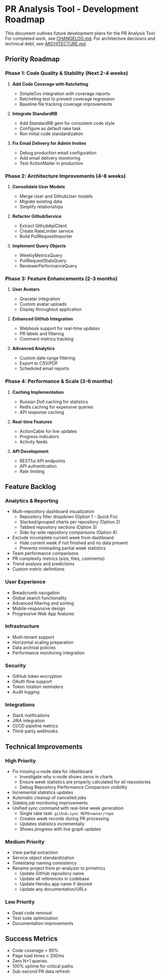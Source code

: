 # PR Analysis Tool - Development Roadmap

This document outlines future development plans for the PR Analysis Tool. For completed work, see [CHANGELOG.md](CHANGELOG.md). For architecture decisions and technical debt, see [ARCHITECTURE.md](ARCHITECTURE.md).

## Priority Roadmap

### Phase 1: Code Quality & Stability (Next 2-4 weeks)

1. **Add Code Coverage with Ratcheting**
   - SimpleCov integration with coverage reports
   - Ratcheting test to prevent coverage regression
   - Baseline file tracking coverage improvements

2. **Integrate StandardRB**
   - Add StandardRB gem for consistent code style
   - Configure as default rake task
   - Run initial code standardization

3. **Fix Email Delivery for Admin Invites**
   - Debug production email configuration
   - Add email delivery monitoring
   - Test ActionMailer in production

### Phase 2: Architecture Improvements (4-8 weeks)

1. **Consolidate User Models**
   - Merge User and GithubUser models
   - Migrate existing data
   - Simplify relationships

2. **Refactor GithubService**
   - Extract GithubApiClient
   - Create RateLimiter service
   - Build PullRequestImporter

3. **Implement Query Objects**
   - WeeklyMetricsQuery
   - PullRequestStatsQuery
   - ReviewerPerformanceQuery

### Phase 3: Feature Enhancements (2-3 months)

1. **User Avatars**
   - Gravatar integration
   - Custom avatar uploads
   - Display throughout application

2. **Enhanced GitHub Integration**
   - Webhook support for real-time updates
   - PR labels and filtering
   - Comment metrics tracking

3. **Advanced Analytics**
   - Custom date range filtering
   - Export to CSV/PDF
   - Scheduled email reports

### Phase 4: Performance & Scale (3-6 months)

1. **Caching Implementation**
   - Russian Doll caching for statistics
   - Redis caching for expensive queries
   - API response caching

2. **Real-time Features**
   - ActionCable for live updates
   - Progress indicators
   - Activity feeds

3. **API Development**
   - RESTful API endpoints
   - API authentication
   - Rate limiting

## Feature Backlog

### Analytics & Reporting
- Multi-repository dashboard visualization
  - Repository filter dropdown (Option 1 - Quick Fix)
  - Stacked/grouped charts per repository (Option 2)
  - Tabbed repository sections (Option 3)
  - Side-by-side repository comparisons (Option 4)
- Exclude incomplete current week from dashboard
  - Hide current week if not finished and no data present
  - Prevents misleading partial week statistics
- Team performance comparisons
- PR complexity metrics (size, files, comments)
- Trend analysis and predictions
- Custom metric definitions

### User Experience
- Breadcrumb navigation
- Global search functionality
- Advanced filtering and sorting
- Mobile-responsive design
- Progressive Web App features

### Infrastructure
- Multi-tenant support
- Horizontal scaling preparation
- Data archival policies
- Performance monitoring integration

### Security
- GitHub token encryption
- OAuth flow support
- Token rotation reminders
- Audit logging

### Integrations
- Slack notifications
- JIRA integration
- CI/CD pipeline metrics
- Third-party webhooks

## Technical Improvements

### High Priority
- Fix missing u-node data for /dashboard
  - Investigate why u-node shows zeros in charts
  - Ensure week statistics are properly calculated for all repositories
  - Debug Repository Performance Comparison visibility
- Incremental statistics updates
- Automatic cleanup of cancelled jobs
- Sidekiq job monitoring improvements
- Unified sync command with real-time week generation
  - Single rake task: `github:sync REPO=owner/repo`
  - Creates week records during PR processing
  - Updates statistics incrementally
  - Shows progress with live graph updates

### Medium Priority
- View partial extraction
- Service object standardization
- Timestamp naming consistency
- Rename project from pr-analyzer to prmetrics
  - Update GitHub repository name
  - Update all references in codebase
  - Update Heroku app name if desired
  - Update any documentation/URLs

### Low Priority
- Dead code removal
- Test suite optimization
- Documentation improvements

## Success Metrics

- Code coverage > 90%
- Page load times < 200ms
- Zero N+1 queries
- 100% uptime for critical paths
- Sub-second PR data refresh